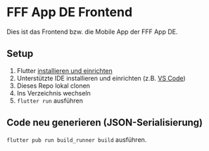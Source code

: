 # FFF App DE Frontend

Dies ist das Frontend bzw. die Mobile App der FFF App DE.

## Setup

1. Flutter [installieren und einrichten](https://flutter.dev/docs/get-started/install)
2. Unterstützte IDE installieren und einrichten (z.B. [VS Code](https://flutter.dev/docs/get-started/editor?tab=vscode))
3. Dieses Repo lokal clonen
4. Ins Verzeichnis wechseln
5. `flutter run` ausführen

## Code neu generieren (JSON-Serialisierung)

`flutter pub run build_runner build` ausführen.